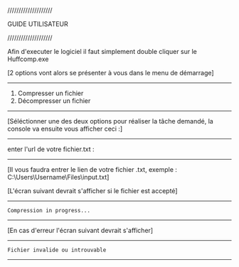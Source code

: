 ////////////////////

GUIDE UTILISATEUR

////////////////////

Afin d'executer le logiciel il faut simplement double cliquer sur le Huffcomp.exe

[2 options vont alors se présenter à vous dans le menu de démarrage]

----------------------------

1. Compresser un fichier 
2. Décompresser un fichier 

----------------------------

[Séléctionner une des deux options pour réaliser la tâche demandé, la console va ensuite vous afficher ceci :]

-----------------------------------

enter l'url de votre fichier.txt :

-----------------------------------

[Il vous faudra entrer le lien de votre fichier .txt, exemple : 
C:\Users\Username\Files\input.txt]

[L'écran suivant devrait s'afficher si le fichier est accepté]

----------------------------------------------

	Compression in progress...

----------------------------------------------

[En cas d'erreur l'écran suivant devrait s'afficher]

----------------------------------------------

	Fichier invalide ou introuvable 

----------------------------------------------
